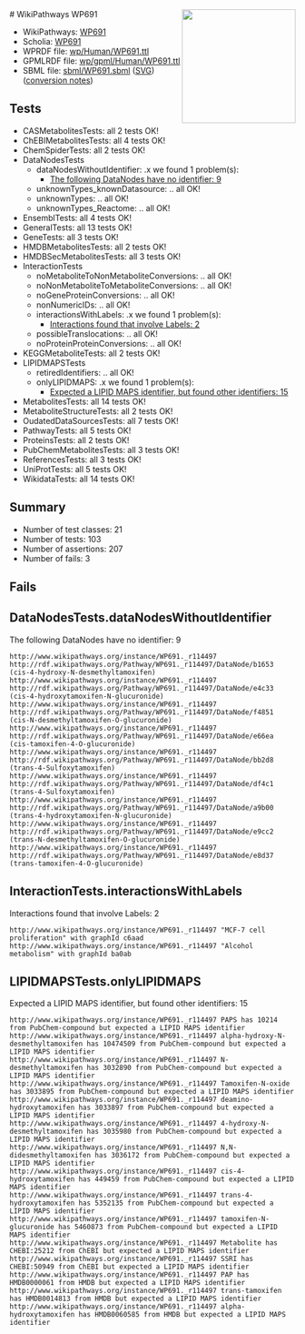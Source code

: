<img style="float: right; width: 200px" src="../logo.png" />
# WikiPathways WP691

* WikiPathways: [WP691](https://identifiers.org/wikipathways:WP691)
* Scholia: [WP691](https://scholia.toolforge.org/wikipathways/WP691)
* WPRDF file: [wp/Human/WP691.ttl](../wp/Human/WP691.ttl)
* GPMLRDF file: [wp/gpml/Human/WP691.ttl](../wp/gpml/Human/WP691.ttl)
* SBML file: [sbml/WP691.sbml](../sbml/WP691.sbml) ([SVG](../sbml/WP691.svg)) ([conversion notes](../sbml/WP691.txt))

## Tests
* CASMetabolitesTests: all 2 tests OK!
* ChEBIMetabolitesTests: all 4 tests OK!
* ChemSpiderTests: all 2 tests OK!
* DataNodesTests
    * dataNodesWithoutIdentifier: .x we found 1 problem(s):
        * [The following DataNodes have no identifier: 9](#d2d32fa8)
    * unknownTypes_knownDatasource: .. all OK!
    * unknownTypes: .. all OK!
    * unknownTypes_Reactome: .. all OK!
* EnsemblTests: all 4 tests OK!
* GeneralTests: all 13 tests OK!
* GeneTests: all 3 tests OK!
* HMDBMetabolitesTests: all 2 tests OK!
* HMDBSecMetabolitesTests: all 3 tests OK!
* InteractionTests
    * noMetaboliteToNonMetaboliteConversions: .. all OK!
    * noNonMetaboliteToMetaboliteConversions: .. all OK!
    * noGeneProteinConversions: .. all OK!
    * nonNumericIDs: .. all OK!
    * interactionsWithLabels: .x we found 1 problem(s):
        * [Interactions found that involve Labels: 2](#630d2679)
    * possibleTranslocations: .. all OK!
    * noProteinProteinConversions: .. all OK!
* KEGGMetaboliteTests: all 2 tests OK!
* LIPIDMAPSTests
    * retiredIdentifiers: .. all OK!
    * onlyLIPIDMAPS: .x we found 1 problem(s):
        * [Expected a LIPID MAPS identifier, but found other identifiers: 15](#d0bfb67d)
* MetabolitesTests: all 14 tests OK!
* MetaboliteStructureTests: all 2 tests OK!
* OudatedDataSourcesTests: all 7 tests OK!
* PathwayTests: all 5 tests OK!
* ProteinsTests: all 2 tests OK!
* PubChemMetabolitesTests: all 3 tests OK!
* ReferencesTests: all 3 tests OK!
* UniProtTests: all 5 tests OK!
* WikidataTests: all 14 tests OK!


## Summary

* Number of test classes: 21
* Number of tests: 103
* Number of assertions: 207
* Number of fails: 3

## Fails

<a name="d2d32fa8" />

## DataNodesTests.dataNodesWithoutIdentifier

The following DataNodes have no identifier: 9
```
http://www.wikipathways.org/instance/WP691._r114497 http://rdf.wikipathways.org/Pathway/WP691._r114497/DataNode/b1653 (cis-4-hydroxy-N-desmethyltamoxifen)
http://www.wikipathways.org/instance/WP691._r114497 http://rdf.wikipathways.org/Pathway/WP691._r114497/DataNode/e4c33 (cis-4-hydroxytamoxifen-N-glucuronide)
http://www.wikipathways.org/instance/WP691._r114497 http://rdf.wikipathways.org/Pathway/WP691._r114497/DataNode/f4851 (cis-N-desmethyltamoxifen-O-glucuronide)
http://www.wikipathways.org/instance/WP691._r114497 http://rdf.wikipathways.org/Pathway/WP691._r114497/DataNode/e66ea (cis-tamoxifen-4-O-glucuronide)
http://www.wikipathways.org/instance/WP691._r114497 http://rdf.wikipathways.org/Pathway/WP691._r114497/DataNode/bb2d8 (trans-4-Sulfoxytamoxifen)
http://www.wikipathways.org/instance/WP691._r114497 http://rdf.wikipathways.org/Pathway/WP691._r114497/DataNode/df4c1 (trans-4-Sulfoxytamoxifen)
http://www.wikipathways.org/instance/WP691._r114497 http://rdf.wikipathways.org/Pathway/WP691._r114497/DataNode/a9b00 (trans-4-hydroxytamoxifen-N-glucuronide)
http://www.wikipathways.org/instance/WP691._r114497 http://rdf.wikipathways.org/Pathway/WP691._r114497/DataNode/e9cc2 (trans-N-desmethyltamoxifen-O-glucuronide)
http://www.wikipathways.org/instance/WP691._r114497 http://rdf.wikipathways.org/Pathway/WP691._r114497/DataNode/e8d37 (trans-tamoxifen-4-O-glucuronide)
```

<a name="630d2679" />

## InteractionTests.interactionsWithLabels

Interactions found that involve Labels: 2
```
http://www.wikipathways.org/instance/WP691._r114497 "MCF-7 cell proliferation" with graphId c6aad
http://www.wikipathways.org/instance/WP691._r114497 "Alcohol metabolism" with graphId ba0ab
```

<a name="d0bfb67d" />

## LIPIDMAPSTests.onlyLIPIDMAPS

Expected a LIPID MAPS identifier, but found other identifiers: 15
```
http://www.wikipathways.org/instance/WP691._r114497 PAPS has 10214 from PubChem-compound but expected a LIPID MAPS identifier
http://www.wikipathways.org/instance/WP691._r114497 alpha-hydroxy-N-desmethyltamoxifen has 10474509 from PubChem-compound but expected a LIPID MAPS identifier
http://www.wikipathways.org/instance/WP691._r114497 N-desmethyltamoxifen has 3032890 from PubChem-compound but expected a LIPID MAPS identifier
http://www.wikipathways.org/instance/WP691._r114497 Tamoxifen-N-oxide has 3033895 from PubChem-compound but expected a LIPID MAPS identifier
http://www.wikipathways.org/instance/WP691._r114497 deamino-hydroxytamoxifen has 3033897 from PubChem-compound but expected a LIPID MAPS identifier
http://www.wikipathways.org/instance/WP691._r114497 4-hydroxy-N-desmethyltamoxifen has 3035980 from PubChem-compound but expected a LIPID MAPS identifier
http://www.wikipathways.org/instance/WP691._r114497 N,N-didesmethyltamoxifen has 3036172 from PubChem-compound but expected a LIPID MAPS identifier
http://www.wikipathways.org/instance/WP691._r114497 cis-4-hydroxytamoxifen has 449459 from PubChem-compound but expected a LIPID MAPS identifier
http://www.wikipathways.org/instance/WP691._r114497 trans-4-hydroxytamoxifen has 5352135 from PubChem-compound but expected a LIPID MAPS identifier
http://www.wikipathways.org/instance/WP691._r114497 tamoxifen-N-glucuronide has 5460873 from PubChem-compound but expected a LIPID MAPS identifier
http://www.wikipathways.org/instance/WP691._r114497 Metabolite has CHEBI:25212 from ChEBI but expected a LIPID MAPS identifier
http://www.wikipathways.org/instance/WP691._r114497 SSRI has CHEBI:50949 from ChEBI but expected a LIPID MAPS identifier
http://www.wikipathways.org/instance/WP691._r114497 PAP has HMDB0000061 from HMDB but expected a LIPID MAPS identifier
http://www.wikipathways.org/instance/WP691._r114497 trans-tamoxifen has HMDB0014813 from HMDB but expected a LIPID MAPS identifier
http://www.wikipathways.org/instance/WP691._r114497 alpha-hydroxytamoxifen has HMDB0060585 from HMDB but expected a LIPID MAPS identifier
```


